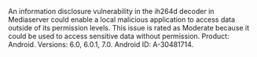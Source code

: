 An information disclosure vulnerability in the ih264d decoder in Mediaserver could enable a local malicious application to access data outside of its permission levels. This issue is rated as Moderate because it could be used to access sensitive data without permission. Product: Android. Versions: 6.0, 6.0.1, 7.0. Android ID: A-30481714.